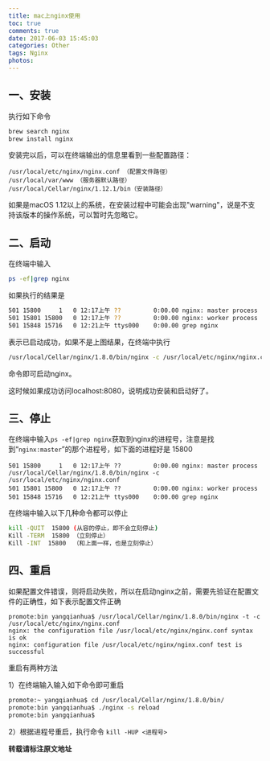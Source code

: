 ```yaml
---
title: mac上nginx使用
toc: true
comments: true
date: 2017-06-03 15:45:03
categories: Other
tags: Nginx
photos:
---
```


<!--more-->

## 一、安装
执行如下命令

```bash
brew search nginx
brew install nginx
```

安装完以后，可以在终端输出的信息里看到一些配置路径：

```
/usr/local/etc/nginx/nginx.conf （配置文件路径）
/usr/local/var/www （服务器默认路径）
/usr/local/Cellar/nginx/1.12.1/bin（安装路径）
```

如果是macOS 1.12以上的系统，在安装过程中可能会出现"warning"，说是不支持该版本的操作系统，可以暂时先忽略它。

## 二、启动
在终端中输入

```bash
ps -ef|grep nginx
```

如果执行的结果是

```bash
501 15800     1   0 12:17上午 ??         0:00.00 nginx: master process /usr/local/Cellar/nginx/1.8.0/bin/nginx -c /usr/local/etc/nginx/nginx.conf
501 15801 15800   0 12:17上午 ??         0:00.00 nginx: worker process
501 15848 15716   0 12:21上午 ttys000    0:00.00 grep nginx
```
表示已启动成功，如果不是上图结果，在终端中执行

```bash
/usr/local/Cellar/nginx/1.8.0/bin/nginx -c /usr/local/etc/nginx/nginx.conf
```

命令即可启动nginx。

这时候如果成功访问localhost:8080，说明成功安装和启动好了。

## 三、停止
在终端中输入`ps -ef|grep nginx`获取到nginx的进程号，注意是找到“`nginx:master`”的那个进程号，如下面的进程好是 15800

```
501 15800     1   0 12:17上午 ??         0:00.00 nginx: master process /usr/local/Cellar/nginx/1.8.0/bin/nginx -c /usr/local/etc/nginx/nginx.conf
501 15801 15800   0 12:17上午 ??         0:00.00 nginx: worker process
501 15848 15716   0 12:21上午 ttys000    0:00.00 grep nginx
```
在终端中输入以下几种命令都可以停止

```bash
kill -QUIT  15800 (从容的停止，即不会立刻停止)
Kill -TERM  15800 （立刻停止）
Kill -INT  15800  （和上面一样，也是立刻停止）
```

## 四、重启

如果配置文件错误，则将启动失败，所以在启动nginx之前，需要先验证在配置文件的正确性，如下表示配置文件正确

```
promote:bin yangqianhua$ /usr/local/Cellar/nginx/1.8.0/bin/nginx -t -c /usr/local/etc/nginx/nginx.conf
nginx: the configuration file /usr/local/etc/nginx/nginx.conf syntax is ok
nginx: configuration file /usr/local/etc/nginx/nginx.conf test is successful
```

重启有两种方法

1）在终端输入输入如下命令即可重启

```bash
promote:~ yangqianhua$ cd /usr/local/Cellar/nginx/1.8.0/bin/
promote:bin yangqianhua$ ./nginx -s reload
promote:bin yangqianhua$
```

2）根据进程号重启，执行命令 `kill -HUP <进程号>`

**转载请标注原文地址**
